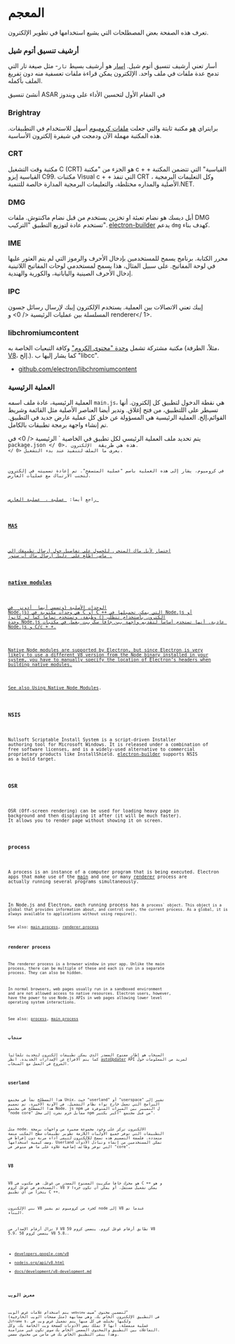 # المعجم

تعرف هذه الصفحة بعض المصطلحات التي يشيع استخدامها في تطوير الإلكترون.

### أرشيف تنسيق أتوم شيل

أسار تعني أرشيف تنسيق أتوم شيل. [إسار](https://github.com/electron/asar) هو أرشيف بسيط `تار`- مثل صيغة تار التي تدمج عدة ملفات في ملف واحد. الإلكترون يمكن قراءة ملفات تعسفية منه دون تفريغ الملف بأكمله.

أنشئ تنسيق ASAR في المقام الأول لتحسين الأداء على ويندوز

### Brightray

برايتراي [هو](https://github.com/electron-archive/brightray) مكتبة ثابتة والتي جعلت [ملفات كروميوم](#libchromiumcontent) أسهل للاستخدام في التطبيقات. هذه المكتبة مهملة اﻵن ودمجت في شيفرة إلكترون الأساسية.

### CRT

مكتبة وقت التشغيل C (CRT) هو الجزء من "مكتبة c + + القياسية" التي تتضمن المكتبة القياسية إيزو C99. مكتبات Visual c + + التي تنفذ CRT ، وكل التعليمات البرمجية الأصلية والمداره مختلطة، والتعليمات البرمجية المدارة خالصة للتنمية.NET.

### DMG

أبل ديسك هو نضام تعبئة او تخزين يستخدم من قبل نضام ماكنتوش. ملفات DMG تستخدم عادة لتوزيع التطبيق "التركيب". [electron-builder](https://github.com/electron-userland/electron-builder) يدعم `dmg` كهدف بناء.

### IME

محرر الكتابة. برنامج يسمح للمستخدمين بإدخال الأحرف والرموز التي لم يتم العثور عليها في لوحة المفاتيح. على سبيل المثال، هذا يسمح لمستخدمي لوحات المفاتيح اللاتينية إدخال الأحرف الصينية واليابانية، والكورية والهندية.

### IPC

إيبك تعني الاتصالات بين العملية. يستخدم الإلكترون إيبك لإرسال رسائل جسون المسلسلة بين عمليات  الرئيسية </ 0> و  renderer</ 1>.</p> 

### libchromiumcontent

مكتبة مشتركة تشمل [وحدة "محتوى الكروم"](https://www.chromium.org/developers/content-module) وكافة التبعيات الخاصة به (مثلاً، الطرفة، [V8](#v8)، إلخ.). كما يشار إليها ب "libcc".

- [github.com/electron/libchromiumcontent](https://github.com/electron/libchromiumcontent)

### العملية الرئيسية

العملية الرئيسية، عادة ملف اسمه `main.js`، هي نقطة الدخول لتطبيق كل إلكترون. أنها تسيطر على اللتطبيق، من فتح إغلاق. وتدير أيضا العناصر الأصلية مثل القائمة وشريط القوائم،إلخ. العملية الرئيسية هي المسؤولة عن خلق كل عملية عارض جديد في التطبيق. تم إنشاء واجهة برمجة تطبيقات بالكامل.

يتم تحديد ملف العملية الرئيسي لكل تطبيق في الخاصية ` الرئيسية </ 0> في
<code> package.json </ 0>. هذه هي طريقة <code> الإلكترون. </ 0> يعرف ما الملف لتنفيذ عند بدء التشغيل.</p>

<p>في كروميوم، يشار إلى هذه العملية باسم "عملية المتصفح". تم إعادة تسميته في إلكترون لتجنب الارتباك مع عمليات العارض.</p>

<p>راجع أيضا: <a href="#process"> عملية </ 0>، <a href="#renderer-process"> عملية العارض </ 1></p>

<h3>MAS</h3>

<p>اختصار لأبل ماك المتجر. للحصول على تفاصيل حول إرسال تطبيقك إلى
ماس، اطلع على <a href="tutorial/mac-app-store-submission-guide.md"> دليل إرسال ماك أب ستور </ 0>.</p>

<h3>native modules</h3>

<p>الوحدات الأصلية (وتسمى أيضا <a href="https://nodejs.org/api/addons.html"> أدونز </ 0> في
Node.js) هي وحدات مكتوبة في C أو C ++ التي يمكن تحميلها في Node.js أو
الكترون باستخدام تتطلب () وظيفة، وتستخدم تماما كما لو كانوا
وحدة Node.js عادية. أنها تستخدم أساسا لتقديم واجهة بين جافا سكريبت يعمل في مكتبات Node.js و C/c + +.</p>

<p>Native Node modules are supported by Electron, but since Electron is very
likely to use a different V8 version from the Node binary installed in your
system, you have to manually specify the location of Electron’s headers when
building native modules.</p>

<p>See also <a href="tutorial/using-native-node-modules.md">Using Native Node Modules</a>.</p>

<h3>NSIS</h3>

<p>Nullsoft Scriptable Install System is a script-driven Installer
authoring tool for Microsoft Windows. It is released under a combination of
free software licenses, and is a widely-used alternative to commercial
proprietary products like InstallShield. <a href="https://github.com/electron-userland/electron-builder">electron-builder</a> supports NSIS
as a build target.</p>

<h3>OSR</h3>

<p>OSR (Off-screen rendering) can be used for loading heavy page in
background and then displaying it after (it will be much faster).
It allows you to render page without showing it on screen.</p>

<h3>process</h3>

<p>A process is an instance of a computer program that is being executed. Electron
apps that make use of the <a href="#main-process">main</a> and one or many <a href="#renderer-process">renderer</a> process are
actually running several programs simultaneously.</p>

<p>In Node.js and Electron, each running process has a <code>process` object. This object is a global that provides information about, and control over, the current process. As a global, it is always available to applications without using require().

See also: [main process](#main-process), [renderer process](#renderer-process)

### renderer process

The renderer process is a browser window in your app. Unlike the main process, there can be multiple of these and each is run in a separate process. They can also be hidden.

In normal browsers, web pages usually run in a sandboxed environment and are not allowed access to native resources. Electron users, however, have the power to use Node.js APIs in web pages allowing lower level operating system interactions.

See also: [process](#process), [main process](#main-process)

### سنجاب

السنجاب هو إطار مفتوح المصدر الذي يمكن تطبيقات إلكترون لتحديث تلقائيا كما يتم الافراج عن الإصدارات الجديدة. انظر [autoUpdater](api/auto-updater.md) API لمزيد من المعلومات حول الشروع في العمل مع السنجاب.

### userland

هذا المصطلح نشأ في مجتمع Unix، حيث "userland" أو "userspace" تشير إلى البرامج التي تعمل خارج نواة نظام التشغيل. في الآونة الأخيرة، تم تعميم هذا المصطلح في مجتمع Node. js npm ل التمييز بين الميزات المتوفرة في "node core" مقابل حزم نشرت إلى سجل npm من قبل مجتمع "أكبر بكثير".

مثل node، الالكترون تركز على وجود مجموعة صغيرة من واجهات برمجة التطبيقات التي توفر جميع الأوليات اللازمة تطوير تطبيقات سطح المكتب منصة متعددة. فلسفة التصميم هذه تسمح للإلكترون لتبقى أداة مرنة دون إفراط في وصف كيفية استخدامها. Userland تمكن المستخدمين من إنشاء وتبادل الأدوات التي توفر وظائف إضافية علاوة على ما هو متوفر في "core".

### V8

V8 هو محرك جافا سكريبت المفتوح المصدر من غوغل. هو مكتوب في C ++ و هو المستخدم في غوغل كروم. V8 يمكن تشغيل مستقل، أو يمكن أن تكون جزءا لا يتجزأ من أي تطبيق C ++.

بني الإلكترون V8 كجزء من كروميوم ثم يشير node إلى V8 عندما تم البناء.

لا تزال أرقام الإصدار من V8 تطابق أرقام غوغل كروم. يتضمن كروم 59 V8 5.9، يتضمن كروم 58 V8 5.8،.

- [developers.google.com/v8](https://developers.google.com/v8)
- [nodejs.org/api/v8.html](https://nodejs.org/api/v8.html)
- [docs/development/v8-development.md](development/v8-development.md)

### معرض الويب

يتم استخدام علامات عرض الويب `webview` لتضمين محتوى "ضيف" (مثل صفحات الويب الخارجية) في التطبيق الإلكترون الخاص بك. وهي مشابهة ل`iframe` s، ولكنها تختلف في كل منها يتم تشغيل عرض ويب في عملية منفصلة. أنها لا تملك نفس الأذونات كصفحة ويب الخاصة بك، وكل التفاعلات بين التطبيق والمحتوى المضمن الخاص بك سوف تكون غير متزامنة. وهذا يبقى التطبيق الخاص بك في مأمن من محتوى مضمن.